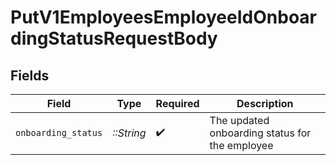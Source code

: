 # PutV1EmployeesEmployeeIdOnboardingStatusRequestBody


## Fields

| Field                                          | Type                                           | Required                                       | Description                                    |
| ---------------------------------------------- | ---------------------------------------------- | ---------------------------------------------- | ---------------------------------------------- |
| `onboarding_status`                            | *::String*                                     | :heavy_check_mark:                             | The updated onboarding status for the employee |